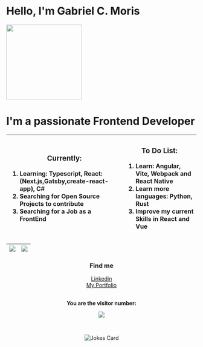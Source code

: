 <h1 align="left">Hello, I'm Gabriel C. Moris</h1>

<div align="left">
<a align="center" href="https://www.gabrielcmoris.com/" target="blank"><img align="center" src="https://onionimageboard.s3.amazonaws.com/portfolio/bust.svg" height="200" /></a><h1 >I'm a passionate Frontend Developer</h1>

 <table>
  <thead>
    <tr>
      <th>
        <h3>
  Currently:
 </h3>
							<div align="left">
 <ol>
 <li>Learning: Typescript, React:(Next.js,Gatsby,create-react-app), C#</li>
  <li>Searching for Open Source Projects to contribute</li>
  <li>Searching for a Job as a FrontEnd</li>
								</ol></div>
      </th>
      <th>
         <h3>
  To Do List:
 </h3>
							<div align="left">
 <ol>
 <li>Learn: Angular, Vite, Webpack and React Native</li>
  <li>Learn more languages: Python, Rust</li>
  <li>Improve my current Skills in React and Vue</li>
 </ol>
							</div>
      </th>
    </tr>
  </thead>
</table>
</div>
 <div align="center">
 <table>
  <thead>
    <tr>
      <th>
        <a href="https://github.com/gabrielmoris">
          <img align="center" src="https://github-readme-stats.vercel.app/api?username=gabrielmoris&show_icons=true&title_color=6F8FAF&bg_color=fff&hide_border=true&icon_color=6F8FAF&custom_title=Stats&count_private=true" />
        </a>
      </th>
      <th>
        <a href="https://github.com/gabrielmoris">
          <img align="center" src="https://github-readme-stats.vercel.app/api/top-langs/?username=gabrielmoris&layout=compact&title_color=6F8FAF&bg_color=fff&hide_border=true&icon_color=6F8FAF"  />
        </a>
      </th>
    </tr>
  </thead>
</table>
</div>

<h3 align="center">Find me</h3>
<div align="center">
<a href="https://www.linkedin.com/in/gabrieltrompeta/" target="_blank">Linkedin</a>
 </div>
 
 
<div align="center">
<a href="https://www.gabrielcmoris.com/" target="_blank">My Portfolio</a>
</div>
<div align="center">
<br><p align="centre"><b>You are the visitor number:</b></p>  
<p align="center"><img align="center" src="https://profile-counter.glitch.me/{gabrielmoris}/count.svg" /></p> 
<br></div>
<div align="center">
 
 ![Jokes Card](https://readme-jokes.vercel.app/api)
 
 </div>
